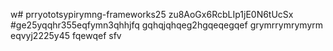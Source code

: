 w# prryototsypirymng-frameworks25
zu8AoGx6RcbLIp1jE0N6tUcSx
#ge25yqqhr355eqfymn3qhhjfq
gqhqjqhqeg2hgqeqegqef
grymrrymrymyrm
eqvyj2225y45
fqewqef
sfv
